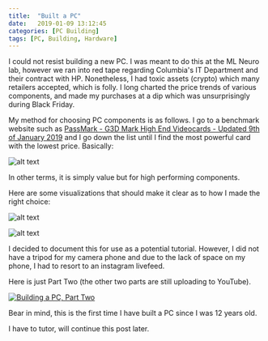 ```yaml
---
title:  "Built a PC"
date:   2019-01-09 13:12:45
categories: [PC Building]
tags: [PC, Building, Hardware]
---
```


I could not resist building a new PC. I was meant to do this at the ML Neuro lab, however we ran into red tape regarding Columbia's IT Department and their contract with HP. Nonetheless, I had toxic assets (crypto) which many retailers accepted, which is folly. I long charted the price trends of various components, and made my purchases at a dip which was unsurprisingly during Black Friday. 

My method for choosing PC components is as follows. I go to a benchmark website such as [PassMark - G3D Mark
High End Videocards - Updated 9th of January 2019](https://www.videocardbenchmark.net/high_end_gpus.html) and I go down the list until I find the most powerful card with the lowest price. Basically:

![alt text](https://prettypositron.github.io/minimal/images/equation.png)


In other terms, it is simply value but for high performing components. 

Here are some visualizations that should make it clear as to how I made the right choice:
      
![alt text](https://prettypositron.github.io/minimal/images/gpubenchmarks.png)

![alt text](https://prettypositron.github.io/minimal/images/pricetrends.png)

I decided to document this for use as a potential tutorial. However, I did not have a tripod for my camera phone and due to the lack of space on my phone, I had to resort to an instagram livefeed. 

Here is just Part Two (the other two parts are still uploading to YouTube). 

[![Building a PC, Part Two](http://img.youtube.com/vi/kPP0c73_iX4/0.jpg)](http://www.youtube.com/watch?v=kPP0c73_iX4 "Building a PC, part two")

Bear in mind, this is the first time I have built a PC since I was 12 years old. 

I have to tutor, will continue this post later.
